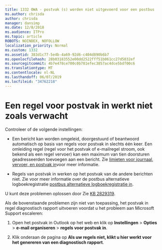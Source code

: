 ```yaml
---
title: 1332 OWA - postvak (s) worden niet uitgevoerd voor een postbus
ms.author: chrisda
author: chrisda
manager: dansimp
ms.date: 12/8/2018
ms.audience: ITPro
ms.topic: article
ROBOTS: NOINDEX, NOFOLLOW
localization_priority: Normal
ms.custom: 1332
ms.assetid: 383d1c77-5e4b-4a69-92d6-c404d890b6b7
ms.openlocfilehash: 28b03183552e00dd2522fff51b061cc27d5032ef
ms.sourcegitcommit: 4b7e478ce700c0b781efec3857ac4dce5bdf00c6
ms.translationtype: MT
ms.contentlocale: nl-NL
ms.lasthandoff: 06/07/2019
ms.locfileid: "34762218"
---
```

# <a name="an-inbox-rule-doesnt-work-as-expected"></a>Een regel voor postvak in werkt niet zoals verwacht

Controleer of de volgende instellingen:

- Een bericht kan worden omgeleid, doorgestuurd of beantwoord automatisch op basis van regels voor postvak in slechts één keer. Een omleiding regel (regel voor het postvak of e-mailregel stroom, ook bekend als een regel vervoer) kan een maximum van tien doorsturen geadresseerden toevoegen aan een bericht. Zie [limieten voor journaal, vervoer, en postvak in](https://docs.microsoft.com/office365/servicedescriptions/exchange-online-service-description/exchange-online-limits)voor meer informatie.

- Regels van postvak in werken op het postvak van de andere berichten niet. Zie voor meer informatie over de postbus alternatieve logboekregistratie [postbus alternatieve logboekregistratie in](https://docs.microsoft.com/Exchange/security-and-compliance/journaling/journaling#alternate-journaling-mailbox).

U kunt deze problemen oplossen door Zie [KB 2829319](https://support.microsoft.com/kb/2829319).

Als de bovenstaande problemen zijn niet van toepassing, het postvak in regel diagnostisch rapport uitvoeren voordat u het probleem aan Microsoft Support escaleren:

1. Open het postvak in Outlook op het web en klik op **Instellingen** \> **Opties** \> **e-mail organiseren** \> **regels voor postvak in**.

2. Klik onderaan de pagina op **Als uw regels niet, klikt u hier werkt voor het genereren van een diagnostisch rapport**.

